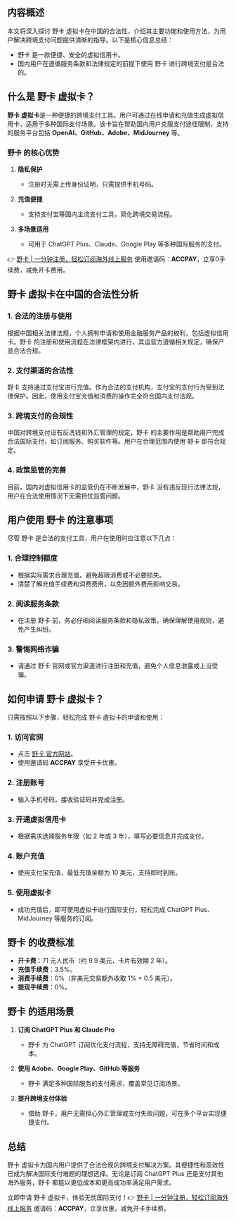 ## 内容概述

本文将深入探讨 野卡 虚拟卡在中国的合法性，介绍其主要功能和使用方法，为用户解决跨境支付问题提供清晰的指导。以下是核心信息总结：

- 野卡 是一款便捷、安全的虚拟信用卡。
- 国内用户在遵循服务条款和法律规定的前提下使用 野卡 进行跨境支付是合法的。

## 什么是 野卡 虚拟卡？

**野卡 虚拟卡**是一种便捷的跨境支付工具。用户可通过在线申请和充值生成虚拟信用卡，适用于多种国际支付场景。该卡旨在帮助国内用户克服支付途径限制，支持的服务平台包括 **OpenAI、GitHub、Adobe、MidJourney** 等。

### 野卡 的核心优势

1. **隐私保护**
   - 注册时无需上传身份证明，只需提供手机号码。
  
2. **充值便捷**
   - 支持支付宝等国内主流支付工具，简化跨境交易流程。
  
3. **多场景适用**
   - 可用于 ChatGPT Plus、Claude、Google Play 等多种国际服务的支付。

👉 [野卡 | 一分钟注册，轻松订阅海外线上服务](https://bit.ly/bewildcard) 使用邀请码：**ACCPAY**，立享0手续费，减免开卡费用。

## 野卡 虚拟卡在中国的合法性分析

### 1. 合法的注册与使用

根据中国相关法律法规，个人拥有申请和使用金融服务产品的权利，包括虚拟信用卡。野卡 的注册和使用流程在法律框架内进行，其运营方遵循相关规定，确保产品合法合规。

### 2. 支付渠道的合法性

野卡 支持通过支付宝进行充值。作为合法的支付机构，支付宝的支付行为受到法律保护。因此，使用支付宝充值和消费的操作完全符合国内支付法规。

### 3. 跨境支付的合规性

中国对跨境支付设有反洗钱和外汇管理的规定，野卡 的主要作用是帮助用户完成合法国际支付，如订阅服务、购买软件等。用户在合理范围内使用 野卡 即符合规定。

### 4. 政策监管的完善

目前，国内对虚拟信用卡的监管仍在不断发展中，野卡 没有违反现行法律法规，用户在合法使用情况下无需担忧监管问题。

## 用户使用 野卡 的注意事项

尽管 野卡 是合法的支付工具，用户在使用时应注意以下几点：

### 1. 合理控制额度

- 根据实际需求合理充值，避免超限消费或不必要损失。
- 清楚了解充值手续费和消费费用，以免因额外费用影响交易。

### 2. 阅读服务条款

- 在注册 野卡 前，务必仔细阅读服务条款和隐私政策，确保理解使用规则，避免产生纠纷。

### 3. 警惕网络诈骗

- 请通过 野卡 官网或官方渠道进行注册和充值，避免个人信息泄露或上当受骗。

## 如何申请 野卡 虚拟卡？

只需按照以下步骤，轻松完成 野卡 虚拟卡的申请和使用：

### 1. 访问官网

- 点击 [野卡 官方网站](https://bit.ly/bewildcard)。
- 使用邀请码 **ACCPAY** 享受开卡优惠。

### 2. 注册账号

- 输入手机号码，接收验证码并完成注册。

### 3. 开通虚拟信用卡

- 根据需求选择服务年限（如 2 年或 3 年），填写必要信息并完成支付。

### 4. 账户充值

- 使用支付宝充值，最低充值金额为 10 美元，支持即时到账。

### 5. 使用虚拟卡

- 成功充值后，即可使用虚拟卡进行国际支付，轻松完成 ChatGPT Plus、MidJourney 等服务的订阅。

## 野卡 的收费标准

- **开卡费**：71 元人民币（约 9.9 美元，卡片有效期 2 年）。
- **充值手续费**：3.5%。
- **消费手续费**：0%（非美元交易额外收取 1% + 0.5 美元）。
- **提现手续费**：0%。

## 野卡 的适用场景

1. **订阅 ChatGPT Plus 和 Claude Pro**
   - 野卡 为 ChatGPT 订阅优化支付流程，支持无障碍充值，节省时间和成本。

2. **使用 Adobe、Google Play、GitHub 等服务**
   - 野卡 满足多种国际服务的支付需求，覆盖常见订阅场景。

3. **提升跨境支付体验**
   - 借助 野卡，用户无需担心外汇管理或支付失败问题，可在多个平台实现便捷支付。

## 总结

野卡 虚拟卡为国内用户提供了合法合规的跨境支付解决方案。其便捷性和高效性已成为解决国际支付难题的理想选择。无论是订阅 ChatGPT Plus 还是支付其他海外服务，野卡 都能以更低成本和更高成功率满足用户需求。

立即申请 野卡 虚拟卡，体验无忧国际支付！👉 [野卡 | 一分钟注册，轻松订阅海外线上服务](https://bit.ly/bewildcard) 邀请码：**ACCPAY**，立享优惠，减免开卡手续费。
